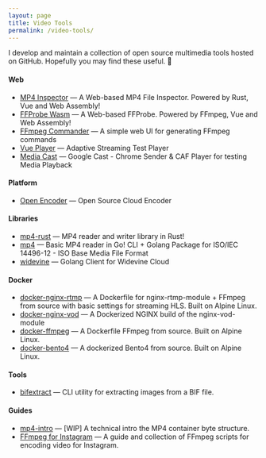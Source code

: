 ```yaml
---
layout: page
title: Video Tools
permalink: /video-tools/
---
```


I develop and maintain a collection of open source multimedia tools hosted on GitHub. Hopefully you may find these useful. 🙂

#### Web
* [MP4 Inspector](https://alfg.github.io/mp4-inspector) &mdash; A Web-based MP4 File Inspector. Powered by Rust, Vue and Web Assembly!
* [FFProbe Wasm](https://github.com/alfg/ffprobe-wasm) &mdash; A Web-based FFProbe. Powered by FFmpeg, Vue and Web Assembly!
* [FFmpeg Commander](https://alfg.github.io/ffmpeg-commander) &mdash; A simple web UI for generating FFmpeg commands 
* [Vue Player](https://alfg.github.io/vue-player) &mdash; Adaptive Streaming Test Player 
* [Media Cast](https://alfg.github.io/mediacast) &mdash; Google Cast - Chrome Sender & CAF Player for testing Media Playback 

#### Platform
* [Open Encoder](https://github.com/alfg/openencoder) &mdash; Open Source Cloud Encoder 

#### Libraries
* [mp4-rust](https://github.com/alfg/mp4-rust) &mdash; MP4 reader and writer library in Rust! 
* [mp4](https://github.com/alfg/mp4) &mdash; Basic MP4 reader in Go! CLI + Golang Package for ISO/IEC 14496-12 - ISO Base Media File Format 
* [widevine](https://github.com/alfg/widevine) &mdash; Golang Client for Widevine Cloud

#### Docker
* [docker-nginx-rtmp](https://github.com/alfg/docker-nginx-rtmp) &mdash; A Dockerfile for nginx-rtmp-module + FFmpeg from source with basic settings for streaming HLS. Built on Alpine Linux. 
* [docker-nginx-vod](https://github.com/alfg/docker-nginx-vod) &mdash; A Dockerized NGINX build of the nginx-vod-module 
* [docker-ffmpeg](https://github.com/alfg/docker-ffmpeg) &mdash; A Dockerfile FFmpeg from source. Built on Alpine Linux. 
* [docker-bento4](https://github.com/alfg/docker-bento4) &mdash; A dockerized Bento4 from source. Built on Alpine Linux. 

#### Tools
* [bifextract](https://github.com/alfg/bifextract) &mdash; CLI utility for extracting images from a BIF file.

#### Guides
* [mp4-intro](https://github.com/alfg/mp4-intro) &mdash; [WIP] A technical intro the MP4 container byte structure.
* [FFmpeg for Instagram](https://gist.github.com/alfg/1fb80cd89c70602c0291e5743c5df9cd) &mdash; A guide and collection of FFmpeg scripts for encoding video for Instagram.

